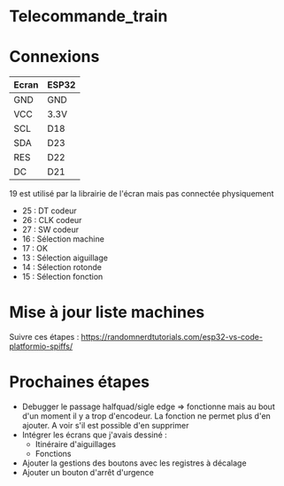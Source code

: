 # Telecommande_train

# Connexions

| Ecran   |   ESP32 |
| - | - |
| GND     |  GND    |
| VCC     |  3.3V   |
| SCL     |  D18    |
| SDA     |  D23    |
| RES     |  D22    |
| DC      |  D21    |

19 est utilisé par la librairie de l'écran mais pas connectée physiquement

 - 25 : DT codeur
 - 26 : CLK codeur
 - 27 : SW codeur
 - 16 : Sélection machine
 - 17 : OK
 - 13 : Sélection aiguillage
 - 14 : Sélection rotonde
 - 15 : Sélection fonction

# Mise à jour liste machines

Suivre ces étapes : https://randomnerdtutorials.com/esp32-vs-code-platformio-spiffs/

# Prochaines étapes

- Debugger le passage halfquad/sigle edge => fonctionne mais au bout d'un moment il y a trop d'encodeur. La fonction ne permet plus d'en ajouter. A voir s'il est possible d'en supprimer
- Intégrer les écrans que j'avais dessiné :
  - Itinéraire d'aiguillages
  - Fonctions
- Ajouter la gestions des boutons avec les registres à décalage
- Ajouter un bouton d'arrêt d'urgence

